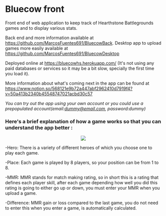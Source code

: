 # Bluecow front
Front end of web application to keep track of Hearthstone Battlegrounds games and to display various stats.

Back end and more information available at https://github.com/MarcosFuentes691/BluecowBack. Desktop app to upload games more easily available at https://github.com/MarcosFuentes691/BluecowDesktop

Deployed online at https://bluecowhs.herokuapp.com/ (It's not using any paid databases or services so it may be a bit slow, specially the first time you load it).

More information about what's coming next in the app can be found at https://www.notion.so/568121e9b72a447abf2962410d7919f4?v=50a413b2340b45548747021acbd30c57

*You can try out the app using your own account or you could use a prepopulated account(email:dummy@email.com, password:dummy)*

### Here's a brief explanation of how a game works so that you can understand the app better :

<p align="center">
  <img src="https://i.imgur.com/P1QLG6G.png" />
</p>

-Hero: There is a variety of different heroes of which you choose one to play each game.

-Place: Each game is played by 8 players, so your position can be from 1 to 8.

-MMR: MMR stands for match making rating, so in short this is a rating that defines each player skill, after each game
depending how well you did this rating is going to either go up or down, you must enter your MMR when you upload a game.

-Difference: MMR gain or loss compared to the last game, you do not need to enter this when you enter a game, is automatically calculated.


